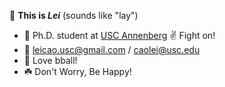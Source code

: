 👋 **This is *Lei*** (sounds like "lay")

- 🌱 Ph.D. student at [USC Annenberg](https://annenberg.usc.edu) ✌️ Fight on! 
- 📧 leicao.usc@gmail.com / caolei@usc.edu </br>
- 🏀 Love bball!
- ☘️ Don't Worry, Be Happy!


<!---
- 💞️ I’m working on finding a SDE job, the latest goal is a 2022 summer internship
cllei12/cllei12 is a ✨ special ✨ repository because its `README.md` (this file) appears on your GitHub profile.
You can click the Preview link to take a look at your changes.
--->

<!-- [![Top Langs](https://github-readme-stats.vercel.app/api/top-langs/?username=cllei12&layout=compact)](https://github.com/cllei12) -->
